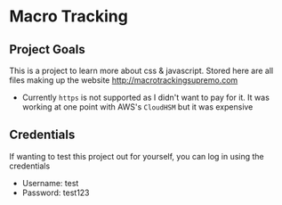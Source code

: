 # Macro Tracking
## Project Goals
This is a project to learn more about css & javascript. Stored here are all files making up the website http://macrotrackingsupremo.com
- Currently `https` is not supported as I didn't want to pay for it. It was working at one point with AWS's `CloudHSM` but it was expensive

## Credentials
If wanting to test this project out for yourself, you can log in using the credentials
- Username: test
- Password: test123
